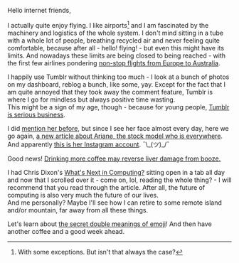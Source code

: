 Hello internet friends,

I actually quite enjoy flying. I like airports[^exceptions] and I am fascinated by the machinery and logistics of the whole system. I don't mind sitting in a tube with a whole lot of people, breathing recycled air and never feeling quite comfortable, because after all - hello! flying! - but even this might have its limits. And nowadays these limits are being closed to being reached - with the first few airlines pondering [non-stop flights from Europe to Australia](http://www.lonelyplanet.com/news/2016/02/19/non-stop-flights-from-europe-to-australia-coming-soon/).

[^exceptions]: With some exceptions. But isn't that always the case?

I happily use Tumblr without thinking too much - I look at a bunch of photos on my dashboard, reblog a bunch, like some, yay. Except for the fact that I am quite annoyed that they took away the comment feature, Tumblr is where I go for mindless but always positive time wasting.  
This might be a sign of my age, though - because for young people, [Tumblr is serious business](https://newrepublic.com/article/129002/secret-lives-tumblr-teens).

I did [mention her before](http://irregularity.co/11-upward-mobility/), but since I see her face almost every day, here we go again, [a new article about Ariane, the stock model who is everywhere](http://womensrunning.competitor.com/2015/10/just-for-fun/the-worlds-most-famous-fitness-model-youve-never-heard-of_47395). And apparently [this is her Instagram account](https://www.instagram.com/supersmileyariane/). ¯\\\_(ツ)_/¯ 

Good news! [Drinking more coffee may reverse liver damage from booze.](http://nypost.com/2016/02/18/drinking-more-coffee-may-reverse-liver-damage-from-booze/)

I had Chris Dixon's [What's Next in Computing?](https://medium.com/@cdixon/what-s-next-in-computing-e54b870b80cc) sitting open in a tab all day and now that I scrolled over it - come on, lol, reading the whole thing? - I will recommend that you read through the article. After all, the future of computing is also very much the future of our lives.  
And me personally? Maybe I'll see how I can retire to some remote island and/or mountain, far away from all these things.

Let's learn about [the secret double meanings of emoji](https://www.washingtonpost.com/news/the-intersect/wp/2016/02/19/the-secret-meanings-of-emoji/)! And then have another coffee and a good week ahead.